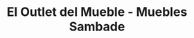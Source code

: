---
title: "El Outlet del Mueble - Muebles Sambade"
url: /ferrol/el-outlet-del-mueble-muebles-sambade/
shop: Möbel
---